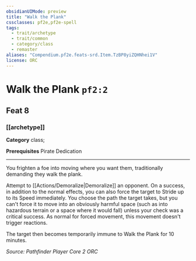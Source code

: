 ```yaml
---
obsidianUIMode: preview
title: "Walk the Plank"
cssclasses: pf2e,pf2e-spell
tags:
  - trait/archetype
  - trait/common
  - category/class
  - remaster
aliases: "Compendium.pf2e.feats-srd.Item.TzBP8yiZQHNhei1V"
license: ORC
---
```

# Walk the Plank `pf2:2`
## Feat 8
### [[archetype]]

**Category** class; 



**Prerequisites** Pirate Dedication
* * *
You frighten a foe into moving where you want them, traditionally demanding they walk the plank.

Attempt to [[Actions/Demoralize|Demoralize]] an opponent. On a success, in addition to the normal effects, you can also force the target to Stride up to its Speed immediately. You choose the path the target takes, but you can't force it to move into an obviously harmful space (such as into hazardous terrain or a space where it would fall) unless your check was a critical success. As normal for forced movement, this movement doesn't trigger reactions.

The target then becomes temporarily immune to Walk the Plank for 10 minutes.

*Source: Pathfinder Player Core 2*
*ORC*